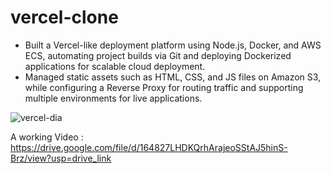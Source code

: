 # vercel-clone


- Built a Vercel-like deployment platform using Node.js, Docker, and AWS ECS, automating project builds via Git and deploying
Dockerized applications for scalable cloud deployment.
- Managed static assets such as HTML, CSS, and JS files on Amazon S3, while configuring a Reverse Proxy for routing traffic and
supporting multiple environments for live applications.



![vercel-dia](https://github.com/user-attachments/assets/b66d375b-55e6-4ce8-ac14-4561f9f3b93e)



A working Video : https://drive.google.com/file/d/164827LHDKQrhArajeoSStAJ5hinS-Brz/view?usp=drive_link
